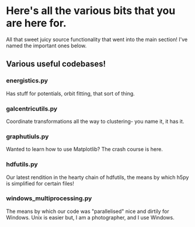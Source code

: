 # Here's all the various bits that you are here for.
All that sweet juicy source functionality that went into the main section! I've named the important ones below.

## Various useful codebases!

### energistics.py 
Has stuff for potentials, orbit fitting, that sort of thing.
### galcentricutils.py 
Coordinate transformations all the way to clustering- you name it, it has it.
### graphutiuls.py
Wanted to learn how to use Matplotlib? The crash course is here.
### hdfutils.py
Our latest rendition in the hearty chain of hdfutils, the means by which h5py is simplified for certain files!
### windows_multiprocessing.py 
The means by which our code was "parallelised" nice and dirtily for Windows. Unix is easier but,
I am a photographer, and I use Windows.